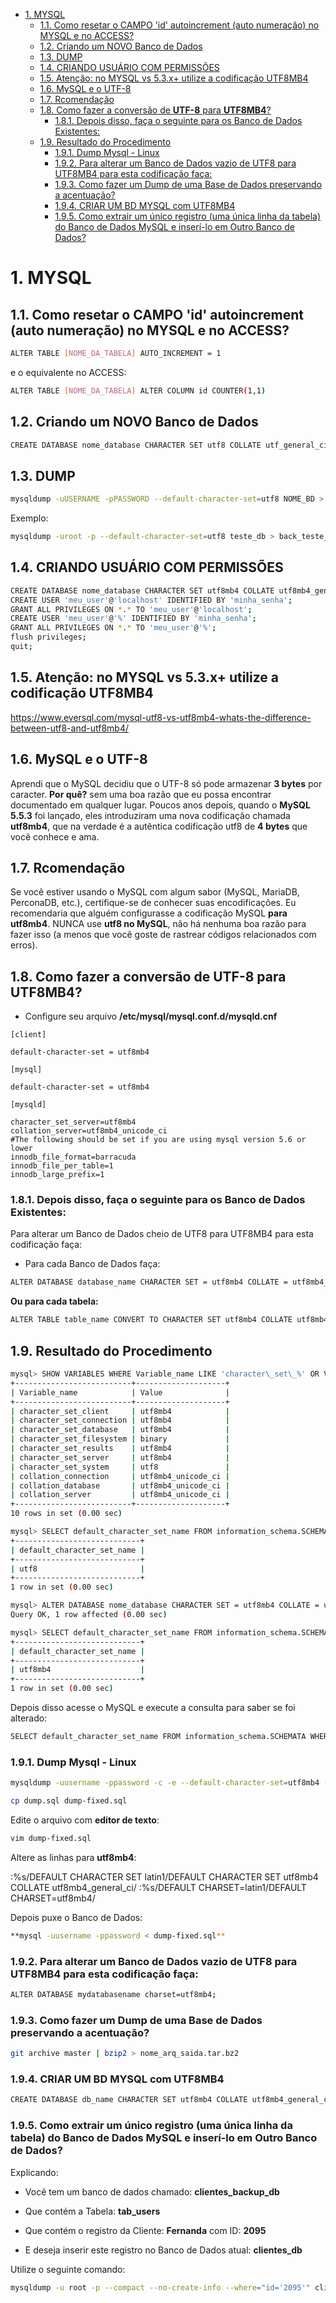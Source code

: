 <!-- TOC -->

- [1. MYSQL](#1-mysql)
    - [1.1. Como resetar o CAMPO 'id' autoincrement (auto numeração) no MYSQL e no ACCESS?](#11-como-resetar-o-campo-id-autoincrement-auto-numera%C3%A7%C3%A3o-no-mysql-e-no-access)
    - [1.2. Criando um NOVO Banco de Dados](#12-criando-um-novo-banco-de-dados)
    - [1.3. DUMP](#13-dump)
    - [1.4. CRIANDO USUÁRIO COM PERMISSÕES](#14-criando-usu%C3%A1rio-com-permiss%C3%B5es)
    - [1.5. Atenção: no MYSQL vs 5.3.x+ utilize a codificação UTF8MB4](#15-aten%C3%A7%C3%A3o-no-mysql-vs-53x-utilize-a-codifica%C3%A7%C3%A3o-utf8mb4)
    - [1.6. MySQL e o UTF-8](#16-mysql-e-o-utf-8)
    - [1.7. Rcomendação](#17-rcomenda%C3%A7%C3%A3o)
    - [1.8. Como fazer a conversão de **UTF-8** para **UTF8MB4**?](#18-como-fazer-a-convers%C3%A3o-de-utf-8-para-utf8mb4)
        - [1.8.1. Depois disso, faça o seguinte para os Banco de Dados Existentes:](#181-depois-disso-fa%C3%A7a-o-seguinte-para-os-banco-de-dados-existentes)
    - [1.9. Resultado do Procedimento](#19-resultado-do-procedimento)
        - [1.9.1. Dump Mysql - Linux](#191-dump-mysql---linux)
        - [1.9.2. Para alterar um Banco de Dados vazio de UTF8 para UTF8MB4 para esta codificação faça:](#192-para-alterar-um-banco-de-dados-vazio-de-utf8-para-utf8mb4-para-esta-codifica%C3%A7%C3%A3o-fa%C3%A7a)
        - [1.9.3. Como fazer um Dump de uma Base de Dados preservando a acentuação?](#193-como-fazer-um-dump-de-uma-base-de-dados-preservando-a-acentua%C3%A7%C3%A3o)
        - [1.9.4. CRIAR UM BD MYSQL com UTF8MB4](#194-criar-um-bd-mysql-com-utf8mb4)
        - [1.9.5. Como extrair um único registro (uma única linha da tabela) do Banco de Dados MySQL e inserí-lo em Outro Banco de Dados?](#195-como-extrair-um-%C3%BAnico-registro-uma-%C3%BAnica-linha-da-tabela-do-banco-de-dados-mysql-e-inser%C3%AD-lo-em-outro-banco-de-dados)

<!-- /TOC -->

# 1. MYSQL

## 1.1. Como resetar o CAMPO 'id' autoincrement (auto numeração) no MYSQL e no ACCESS?

```bash
ALTER TABLE [NOME_DA_TABELA] AUTO_INCREMENT = 1
```

e o equivalente no ACCESS:

```bash
ALTER TABLE [NOME_DA_TABELA] ALTER COLUMN id COUNTER(1,1)
```

## 1.2. Criando um NOVO Banco de Dados

```bash
CREATE DATABASE nome_database CHARACTER SET utf8 COLLATE utf_general_ci;
```

## 1.3. DUMP

```bash
mysqldump -uUSERNAME -pPASSWORD --default-character-set=utf8 NOME_BD > nome_arquivo_saida.sql
```

Exemplo:
```bash
mysqldump -uroot -p --default-character-set=utf8 teste_db > back_teste_db.sql
```

## 1.4. CRIANDO USUÁRIO COM PERMISSÕES 

```bash
CREATE DATABASE nome_database CHARACTER SET utf8mb4 COLLATE utf8mb4_general_ci;
CREATE USER 'meu_user'@'localhost' IDENTIFIED BY 'minha_senha';
GRANT ALL PRIVILEGES ON *.* TO 'meu_user'@'localhost';
CREATE USER 'meu_user'@'%' IDENTIFIED BY 'minha_senha';
GRANT ALL PRIVILEGES ON *.* TO 'meu_user'@'%';
flush privileges;
quit;
```


## 1.5. Atenção: no MYSQL vs 5.3.x+ utilize a codificação UTF8MB4

https://www.eversql.com/mysql-utf8-vs-utf8mb4-whats-the-difference-between-utf8-and-utf8mb4/

## 1.6. MySQL e o UTF-8

Aprendi que o MySQL decidiu que o UTF-8 só pode armazenar **3 bytes** por caracter. **Por quê?** sem uma boa razão que eu possa encontrar documentado em qualquer lugar. Poucos anos depois, quando o **MySQL 5.5.3** foi lançado, eles introduziram uma nova codificação chamada **utf8mb4**, que na verdade é a autêntica codificação utf8 de **4 bytes** que você conhece e ama.

## 1.7. Rcomendação

Se você estiver usando o MySQL com algum sabor (MySQL, MariaDB, PerconaDB, etc.), certifique-se de conhecer suas encodificações. Eu recomendaria que alguém configurasse a codificação MySQL **para utf8mb4**. NUNCA use **utf8 no MySQL**, não há nenhuma boa razão para fazer isso (a menos que você goste de rastrear códigos relacionados com erros).

## 1.8. Como fazer a conversão de **UTF-8** para **UTF8MB4**?

* Configure seu arquivo **/etc/mysql/mysql.conf.d/mysqld.cnf**

~~~
[client]

default-character-set = utf8mb4

[mysql]

default-character-set = utf8mb4

[mysqld]

character_set_server=utf8mb4
collation_server=utf8mb4_unicode_ci
#The following should be set if you are using mysql version 5.6 or lower
innodb_file_format=barracuda
innodb_file_per_table=1
innodb_large_prefix=1
~~~

### 1.8.1. Depois disso, faça o seguinte para os Banco de Dados Existentes:

Para alterar um Banco de Dados cheio de UTF8 para UTF8MB4 para esta codificação faça:

* Para cada Banco de Dados faça:

```bash
ALTER DATABASE database_name CHARACTER SET = utf8mb4 COLLATE = utf8mb4_unicode_ci;
```

**Ou para cada tabela:**

```bash
ALTER TABLE table_name CONVERT TO CHARACTER SET utf8mb4 COLLATE utf8mb4_unicode_ci;
```


## 1.9. Resultado do Procedimento

```bash
mysql> SHOW VARIABLES WHERE Variable_name LIKE 'character\_set\_%' OR Variable_name LIKE 'collation%';
+--------------------------+--------------------+
| Variable_name            | Value              |
+--------------------------+--------------------+
| character_set_client     | utf8mb4            |
| character_set_connection | utf8mb4            |
| character_set_database   | utf8mb4            |
| character_set_filesystem | binary             |
| character_set_results    | utf8mb4            |
| character_set_server     | utf8mb4            |
| character_set_system     | utf8               |
| collation_connection     | utf8mb4_unicode_ci |
| collation_database       | utf8mb4_unicode_ci |
| collation_server         | utf8mb4_unicode_ci |
+--------------------------+--------------------+
10 rows in set (0.00 sec)

mysql> SELECT default_character_set_name FROM information_schema.SCHEMATA WHERE schema_name = "nome_database";
+----------------------------+
| default_character_set_name |
+----------------------------+
| utf8                       |
+----------------------------+
1 row in set (0.00 sec)

mysql> ALTER DATABASE nome_database CHARACTER SET = utf8mb4 COLLATE = utf8mb4_unicode_ci;
Query OK, 1 row affected (0.00 sec)

mysql> SELECT default_character_set_name FROM information_schema.SCHEMATA WHERE schema_name = "nome_database";
+----------------------------+
| default_character_set_name |
+----------------------------+
| utf8mb4                    |
+----------------------------+
1 row in set (0.00 sec)

```


Depois disso acesse o MySQL e execute a consulta para saber se foi alterado:

```bash
SELECT default_character_set_name FROM information_schema.SCHEMATA WHERE schema_name = "nome_database";
```


### 1.9.1. Dump Mysql - Linux

```bash
mysqldump -uusername -ppassword -c -e --default-character-set=utf8mb4 --single-transaction --skip-set-charset --add-drop-database -B dbname > dump.sql
```
```bash
cp dump.sql dump-fixed.sql
```

Edite o arquivo com **editor de texto**:
```bash
vim dump-fixed.sql
```

Altere as linhas para **utf8mb4**:

:%s/DEFAULT CHARACTER SET latin1/DEFAULT CHARACTER SET utf8mb4 COLLATE utf8mb4_general_ci/
:%s/DEFAULT CHARSET=latin1/DEFAULT CHARSET=utf8mb4/

Depois puxe o Banco de Dados:

```bash
**mysql -uusername -ppassword < dump-fixed.sql**
```


### 1.9.2. Para alterar um Banco de Dados vazio de UTF8 para UTF8MB4 para esta codificação faça:

```bash
ALTER DATABASE mydatabasename charset=utf8mb4;
```


### 1.9.3. Como fazer um Dump de uma Base de Dados preservando a acentuação?
```bash
git archive master | bzip2 > nome_arq_saida.tar.bz2
```

### 1.9.4. CRIAR UM BD MYSQL com UTF8MB4

```bash
CREATE DATABASE db_name CHARACTER SET utf8mb4 COLLATE utf8mb4_general_ci;
```


### 1.9.5. Como extrair um único registro (uma única linha da tabela) do Banco de Dados MySQL e inserí-lo em Outro Banco de Dados?

Explicando:

* Você tem um banco de dados chamado: **clientes_backup_db**
* Que contém a Tabela: **tab_users**
* Que contém o registro da Cliente: **Fernanda** com ID: **2095**


* E deseja inserir este registro no Banco de Dados atual: **clientes_db**

Utilize o seguinte comando:

~~~bash
mysqldump -u root -p --compact --no-create-info --where="id='2095'" clientes_backup_db tab_users > registro_cliente.txt
~~~